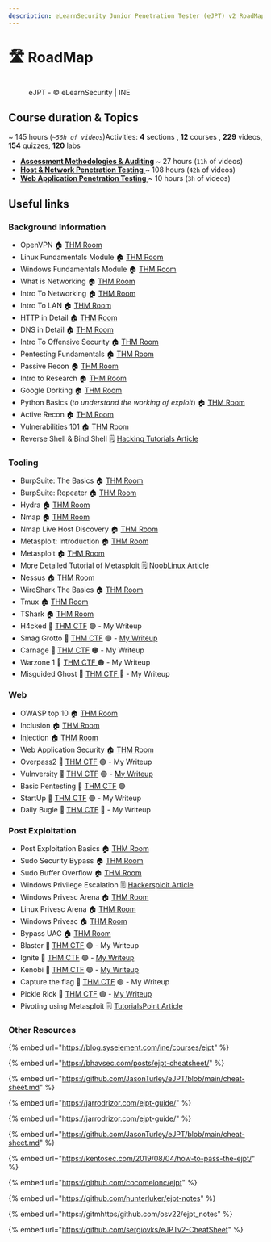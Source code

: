 ```yaml
---
description: eLearnSecurity Junior Penetration Tester (eJPT) v2 RoadMap
---
```


# 🛣 RoadMap

<figure><img src="https://2946054920-files.gitbook.io/~/files/v0/b/gitbook-x-prod.appspot.com/o/spaces%2FlhjuckuLbvBn36EoFL7P%2Fuploads%2Fgit-blob-bffa40634a1b5b29bb73c5b93d38b2fa01dbb5e4%2FeJPTv2-small.png?alt=media" alt=""><figcaption><p>eJPT - © eLearnSecurity | INE</p></figcaption></figure>

## Course duration & Topics <a href="#course-duration-and-topics" id="course-duration-and-topics"></a>

\~ 145 hours (_`~56h of videos`_)Activities: **4** sections , **12** courses , **229** videos, **154** quizzes, **120** labs

* ​[**Assessment Methodologies & Auditing**](README/assessment-methodologies-and-auditing/) \~ 27 hours (`11h` of videos)
* [​**Host & Network Penetration Testing** ](README/host-and-network-penetration-testing.md)\~ 108 hours (`42h` of videos)
* [​**Web Application Penetration Testing** ](README/web-application-penetration-testing.md)\~ 10 hours (`3h` of videos)

## Useful links

### Background Information

* OpenVPN 🏠 [THM Room](https://tryhackme.com/room/openvpn)
* Linux Fundamentals Module 🏠 [THM Room](https://tryhackme.com/module/linux-fundamentals)
* Windows Fundamentals Module 🏠 [THM Room](https://tryhackme.com/module/windows-fundamentals)
* What is Networking 🏠 [THM Room](https://tryhackme.com/room/whatisnetworking)
* Intro To Networking 🏠 [THM Room](https://tryhackme.com/room/introtonetworking)
* Intro To LAN 🏠 [THM Room](https://tryhackme.com/room/introtolan)
* HTTP in Detail 🏠 [THM Room](https://tryhackme.com/room/httpindetail)
* DNS in Detail 🏠 [THM Room](https://tryhackme.com/room/dnsindetail)
* Intro To Offensive Security 🏠 [THM Room](https://tryhackme.com/room/introtooffensivesecurity)
* Pentesting Fundamentals 🏠 [THM Room](https://tryhackme.com/room/pentestingfundamentals)
* Passive Recon 🏠 [THM Room](https://tryhackme.com/room/passiverecon)
* Intro to Research 🏠 [THM Room](https://tryhackme.com/room/introtoresearch)
* Google Dorking 🏠 [THM Room](https://tryhackme.com/room/googledorking)
* Python Basics (_to understand the working of exploit_) 🏠 [THM Room](https://tryhackme.com/room/pythonbasics)
* Active Recon 🏠 [THM Room](https://tryhackme.com/room/activerecon)
* Vulnerabilities 101 🏠 [THM Room](https://tryhackme.com/room/vulnerabilities101)
* Reverse Shell & Bind Shell 🗒️ [Hacking Tutorials Article](https://www.hackingtutorials.org/networking/hacking-netcat-part-2-bind-reverse-shells/)

### Tooling

* BurpSuite: The Basics 🏠 [THM Room](https://tryhackme.com/room/burpsuitebasics)
* BurpSuite: Repeater 🏠 [THM Room](https://tryhackme.com/room/burpsuiterepeater)
* Hydra 🏠 [THM Room](https://tryhackme.com/room/hydra)
* Nmap 🏠 [THM Room](https://tryhackme.com/room/rpnmap)
* Nmap Live Host Discovery 🏠 [THM Room](https://tryhackme.com/room/nmap01)
* Metasploit: Introduction 🏠 [THM Room](https://tryhackme.com/room/metasploitintro)
* Metasploit 🏠 [THM Room ](https://tryhackme.com/room/metasploitintro)
* More Detailed Tutorial of Metasploit 🗒️ [NoobLinux Article](https://nooblinux.com/metasploit-tutorial/)
* Nessus 🏠 [THM Room](https://tryhackme.com/room/rpnessusredux)
* WireShark The Basics 🏠 [THM Room](https://tryhackme.com/room/wiresharkthebasics)
* Tmux 🏠 [THM Room](https://tryhackme.com/room/rptmux)&#x20;
* TShark 🏠 [THM Room](https://tryhackme.com/room/tshark)
* H4cked 🚩 [THM CTF](https://tryhackme.com/room/h4cked) 🟢 - My Writeup
* Smag Grotto 🚩 [THM CTF](https://tryhackme.com/room/smaggrotto) 🟢 - [My Writeup](http://127.0.0.1:5000/s/rRWtuMw6xkkeDjZfkcWC/smag-grotto)
* Carnage 🚩 [THM CTF](https://tryhackme.com/room/c2carnage) 🟠 - My Writeup
* Warzone 1 🚩 [THM CTF ](https://tryhackme.com/room/warzoneone)🟠 - My Writeup
* Misguided Ghost 🚩 [THM CTF ](https://tryhackme.com/room/misguidedghosts)🔴 - My Writeup

### Web

* OWASP top 10 🏠 [THM Room](https://tryhackme.com/room/owasptop10)
* Inclusion 🏠 [THM Room](https://tryhackme.com/room/inclusion)
* Injection  🏠 [THM Room](https://tryhackme.com/room/injection)
* Web Application Security 🏠 [THM Room](https://tryhackme.com/room/introwebapplicationsecurity)
* Overpass2 🚩 [THM CTF](https://tryhackme.com/room/overpass2hacked) 🟢 - My Writeup
* Vulnversity 🚩 [THM CTF](https://tryhackme.com/room/vulnversity) 🟢 - [My Writeup](http://127.0.0.1:5000/s/rRWtuMw6xkkeDjZfkcWC/vulnversity)
* Basic Pentesting 🚩 [THM CTF](https://tryhackme.com/room/basicpentestingjt) 🟢
* StartUp 🚩 [THM CTF](https://tryhackme.com/room/startup) 🟢 - My Writeup
* Daily Bugle 🚩 [THM CTF](https://tryhackme.com/room/dailybugle) 🔴 - My Writeup

### Post Exploitation

* Post Exploitation Basics  🏠 [THM Room](https://tryhackme.com/room/postexploit)
* Sudo Security Bypass 🏠 [THM Room](https://tryhackme.com/room/sudovulnsbypass)&#x20;
* Sudo Buffer Overflow 🏠 [THM Room](https://tryhackme.com/room/sudovulnsbof)
* Windows Privilege Escalation 🗒️ [Hackersploit Article](https://hackersploit.org/windows-privilege-escalation-fundamentals/)
* Windows Privesc Arena 🏠 [THM Room](https://tryhackme.com/room/windowsprivescarena)
* Linux Privesc Arena 🏠 [THM Room](https://tryhackme.com/room/linuxprivescarena)
* Windows Privesc 🏠 [THM Room](https://tryhackme.com/room/windows10privesc)
* Bypass UAC 🏠 [THM Room](https://tryhackme.com/room/bypassinguac)
* Blaster 🚩 [THM CTF](https://tryhackme.com/room/blaster) 🟢 - My Writeup
* Ignite 🚩 [THM CTF](https://tryhackme.com/room/ignite) 🟢 - [My Writeup](http://127.0.0.1:5000/s/rRWtuMw6xkkeDjZfkcWC/ignite)
* Kenobi 🚩 [THM CTF](https://tryhackme.com/room/kenobi) 🟢 - [My Writeup](http://127.0.0.1:5000/s/rRWtuMw6xkkeDjZfkcWC/kenobi)
* Capture the flag 🚩 [THM CTF](https://tryhackme.com/room/c4ptur3th3fl4g) 🟢 - My Writeup
* Pickle Rick 🚩 [THM CTF](https://tryhackme.com/room/picklerick) 🟢 - [My Writeup](http://127.0.0.1:5000/s/rRWtuMw6xkkeDjZfkcWC/pickle-rick)
* Pivoting using Metasploit 🗒️ [TutorialsPoint Article](https://www.tutorialspoint.com/metasploit/metasploit\_pivoting.htm)

### Other Resources





{% embed url="https://blog.syselement.com/ine/courses/ejpt" %}

{% embed url="https://bhavsec.com/posts/ejpt-cheatsheet/" %}

{% embed url="https://github.com/JasonTurley/eJPT/blob/main/cheat-sheet.md" %}

{% embed url="https://jarrodrizor.com/ejpt-guide/" %}

{% embed url="https://jarrodrizor.com/ejpt-guide/" %}

{% embed url="https://github.com/JasonTurley/eJPT/blob/main/cheat-sheet.md" %}

{% embed url="https://kentosec.com/2019/08/04/how-to-pass-the-ejpt/" %}

{% embed url="https://github.com/cocomelonc/ejpt" %}

{% embed url="https://github.com/hunterluker/ejpt-notes" %}

{% embed url="https://gitmhttps/github.com/osv22/ejpt_notes" %}

{% embed url="https://github.com/sergiovks/eJPTv2-CheatSheet" %}
